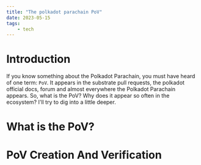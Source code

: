 ```yaml
---
title: "The polkadot parachain PoV"
date: 2023-05-15
tags: 
    - tech
---
```


# Introduction

If you know something about the Polkadot Parachain, you must have heard of one term: `PoV`. It appears in the substrate pull requests, the polkadot official docs, forum and almost everywhere the Polkadot Parachain appears. So, what is the PoV? Why does it appear so often in the ecosystem? I'll try to dig into a little deeper.

# What is the PoV?

# PoV Creation And Verification